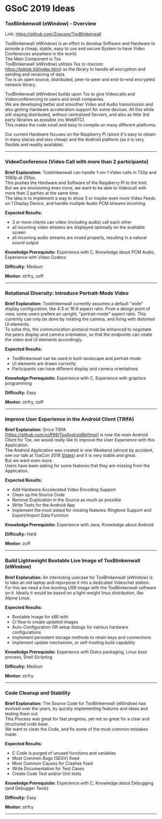 # GSoC 2019 Ideas

### ToxBlinkenwall (eWindow) - Overview

Link: <a href="https://github.com/Zoxcore/ToxBlinkenwall">https://github.com/Zoxcore/ToxBlinkenwall</a>

ToxBlinkenwall (eWindow) is an effort to develop Software and Hardware to provide a cheap, stable,
easy to use and secure System to have Video Conferences anywhere in the world.<br>
The Main Component is Tox.<br>
ToxBlinkenwall (eWindow) utilizes Tox (c-toxcore: <a href="https://toktok.ltd/index.html">https://toktok.ltd/index.html</a>)
as the library to handle all encryption and sending and receiving of data.<br>
Tox is an open source, distributed, peer-to-peer and end-to-end encrypted network library.<br>

ToxBlinkenwall (eWindow) builds upon Tox to give Videocalls and Videoconferencing to users and small companies.<br>
We are developing better and smoother Video and Audio transmission and also getting Hardware acceleration support
for some devices. All this while still staying distributed, without centralized Servers, and also as
little 3rd party libraries as possible (no WebRTC).<br>
This makes the code small and easy to compile on many different platforms.<br>

Our current Hardware focuses on the Raspberry Pi (since it's easy to obtain in many places and also cheap)
and the Android platform (as it is very flexible and readily available).

___
### VideoConference (Video Call with more than 2 participants)

<b>Brief Explanation:</b>
Toxblinkenwall can handle 1-on-1 Video calls in 720p and 1080p at 25fps.<br>
This pushes the Hardware and Software of the Raspberry PI to the limit.<br>
But we are envisioning even more, we want to be able to Videocall with more than 2 parties at the
same time.<br>
The idea is to implement a way to show 3 or maybe even more Video Feeds on 1 Display Device,
and handle multiple Audio PCM streams incoming.<br>

<b>Expected Results:</b>
- 3 or more clients can video (including audio) call each other
- all incoming video streams are displayed optimally on the available screen
- all incoming audio streams are mixed properly, resulting in a natural sound output

<b>Knowledge Prerequisite:</b> Experience with C, Knowledge about PCM Audio, Experience with Video Codecs

<b>Difficulty:</b> Medium

<b>Mentor:</b> strfry, zoff

___
### Rotational Diversity: Introduce Portrait-Mode Video


<b>Brief Explanation:</b>
Toxblinkenwall currently assumes a default "wide" display configuration, like 4:3 or 16:9 aspect ratio.
From a design point of view, some users prefere an upright, "portrait-mode" aspect ratio.
This currently can only be done by rotating the camera, and living with distorted UI elements.<br>
To solve this, the communication protocol must be enhanced to negotiate the peers display and camera orientation, so that the endpoints can rotate the video and UI elements accordingly.

<b>Expected Results:</b>
- ToxBlinkenwall can be used in both landscape and portrait mode
- UI elements are drawn correctly
- Participants can have different display and camera orientations

<b>Knowledge Prerequisite:</b> Experience with C, Experience with graphics programming

<b>Difficulty:</b> Easy

<b>Mentor:</b> strfry, zoff

___
### Improve User Experience in the Android Client (TRIfA)
<b>Brief Explanation:</b>
Since TRIfA [https://github.com/zoff99/ToxAndroidRefImpl] is now the main Android Client for Tox,
we would really like to improve the User Experience with this Application.<br>
The Android Application was created in one Weekend (almost by accident, see our talk at ToxCon 2018
[Slides](https://github.com/zoff99/ToxCon2018/blob/master/slides/zoff_echobot_to_trifa.pdf))
and it is very stable and great.<br>
But we want even more.<br>
Users have been asking for some features that they are missing from the Application.<br>

<b>Expected Results:</b>
- Add Hardware Accelerated Video Encoding Support
- Clean up the Source Code
- Remove Duplication in the Source as much as possible
- Write Tests for the Android App
- Implement the most asked for missing features: Ringtone Support and Export/Import Data Function

<b>Knowledge Prerequisite:</b> Experience with Java, Knowledge about Android

<b>Difficulty:</b> Hard

<b>Mentor:</b> zoff

___
### Build Lightweight Bootable Live Image of ToxBlinkenwall (eWindow)
<b>Brief Explanation:</b>
An interesting usecase for ToxBlinkenwall (eWindow) is to take an old laptop and repurpose it into a dedicated Videochat station.
For this we need a live-booting USB image with the ToxBlinkenwall software on it.
Ideally it would be based on a light-weight linux distribution, like Alpine Linux.

<b>Expected Results:</b>
- Bootable Image for x86 with 
- CI flow to create updated images
- Auto-Configuration OR setup dialogs for various hardware configurations
- Implement persistent storage methods to retain keys and connections
- Implement update mechanism, or self-hosting build capability


<b>Knowledge Prerequisite:</b> Experience with Distro packaging, Linux boot process, Shell Scripting

<b>Difficulty:</b> Medium

<b>Mentor:</b> strfry


___
### Code Cleanup and Stability

<b>Brief Explanation:</b>
The Source Code for ToxBlinkenwall (eWindow) has evolved over the years, by quickly implementing features and ideas and
testing them out.<br>
This Process was great for fast progress, yet not so great for a clear and structured code base.<br>
We want to clean the Code, and fix some of the most common mistakes made.<br>

<b>Expected Results:</b>
- C Code is purged of unused functions and variables
- Most Common Bugs (SEGV) fixed
- Most Common Causes for Crashes fixed
- Write Documentation for Test Cases
- Create Code Test and/or Unit tests

<b>Knowledge Prerequisite:</b> Experience with C, Knowledge about Debugging (and Debugger Tools)

<b>Difficulty:</b> Easy

<b>Mentor:</b> strfry


___
###
